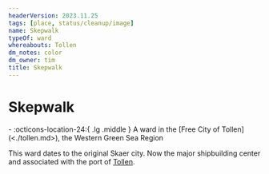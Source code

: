 ```yaml
---
headerVersion: 2023.11.25
tags: [place, status/cleanup/image]
name: Skepwalk
typeOf: ward
whereabouts: Tollen
dm_notes: color
dm_owner: tim
title: Skepwalk
---
```

# Skepwalk
<div class="grid cards ext-narrow-margin ext-one-column" markdown>
-    :octicons-location-24:{ .lg .middle } A ward in the [Free City of Tollen](<./tollen.md>), the Western Green Sea Region  
</div>


This ward dates to the original Skaer city. Now the major shipbuilding center and associated with the port of [Tollen](<./tollen.md>). 